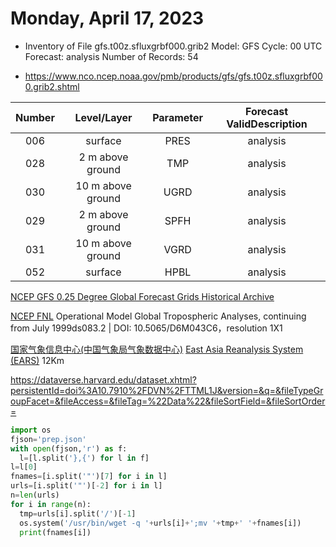 # Monday, April 17, 2023

- Inventory of File gfs.t00z.sfluxgrbf000.grib2
Model:	GFS
Cycle:	00 UTC
Forecast:	analysis
Number of Records:	54

- https://www.nco.ncep.noaa.gov/pmb/products/gfs/gfs.t00z.sfluxgrbf000.grib2.shtml

Number|Level/Layer|Parameter|Forecast ValidDescription
:-:|:-:|:-:|:-:
006|surface|PRES|analysis|Pressure [Pa]
028|2 m above ground|TMP|analysis|Temperature [K]
030|10 m above ground|UGRD|analysis|U-Component of Wind [m/s]
029|2 m above ground|SPFH|analysis|Specific Humidity [kg/kg]
031|10 m above ground|VGRD|analysis|V-Component of Wind [m/s]
052|surface|HPBL|analysis|Planetary Boundary Layer Height [m]

[NCEP GFS 0.25 Degree Global Forecast Grids Historical Archive](https://rda.ucar.edu/datasets/ds084.1/)

[NCEP FNL](https://rda.ucar.edu/datasets/ds083.2/dataaccess/)  Operational Model Global Tropospheric Analyses, continuing from July 1999ds083.2 | DOI: 10.5065/D6M043C6，resolution 1X1

[国家气象信息中心(中国气象局气象数据中心)](http://data.cma.cn/)
[East Asia Reanalysis System (EARS)](https://zenodo.org/record/7404918#.ZDziHnbP1PY) 12Km

https://dataverse.harvard.edu/dataset.xhtml?persistentId=doi%3A10.7910%2FDVN%2FTTML1J&version=&q=&fileTypeGroupFacet=&fileAccess=&fileTag=%22Data%22&fileSortField=&fileSortOrder=

```python
import os
fjson='prep.json'
with open(fjson,'r') as f:
  l=[l.split('},{') for l in f]
l=l[0]
fnames=[i.split('"')[7] for i in l]
urls=[i.split('"')[-2] for i in l]
n=len(urls)
for i in range(n):
  tmp=urls[i].split('/')[-1]
  os.system('/usr/bin/wget -q '+urls[i]+';mv '+tmp+' '+fnames[i])
  print(fnames[i])
```